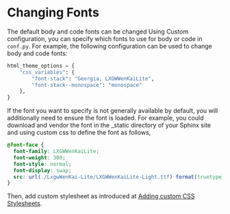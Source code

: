 # Changing Fonts

The default body and code fonts can be changed Using Custom configuration, you can specify which fonts to use for body or code in `conf.py`. For example, the following configuration can be used to change body and code fonts:

```python
html_theme_options = {
    "css_variables": {
        "font-stack": "Georgia, LXGWWenKaiLite",
        "font-stack--monospace": "monospace"
    },
}
```

If the font you want to specify is not generally available by default, you will additionally need to ensure the font is loaded. For example, you could download and vendor the font in the \_static directory of your Sphinx site and using custom css to define the font as follows,

```css
@font-face {
  font-family: LXGWWenKaiLite;
  font-weight: 300;
  font-style: normal;
  font-display: swap;
  src: url(./LxgwWenKai-Lite/LXGWWenKaiLite-Light.ttf) format(truetype);
}
```

Then, add custom stylesheet as introduced at [Adding custom CSS Stylesheets](./styling.md).
